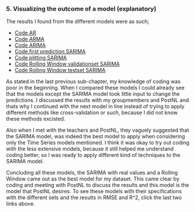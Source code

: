 ### 5. Visualizing the outcome of a model (explanatory)

The results I found from the different models were as such;
- [Code AR](https://github.com/georgeottens/AppliedDataScience/blob/main/Python_Notebooks/AR_model_klant_69_werkelijke_aantallen_1_maand.ipynb)
- [Code ARMA](https://github.com/georgeottens/AppliedDataScience/blob/main/Python_Notebooks/ARMA_model_klant_69.ipynb)
- [Code ARIMA](https://github.com/georgeottens/AppliedDataScience/blob/main/Python_Notebooks/ARIMA_model_klant_69_YEET.ipynb)
- [Code first prediction SARIMA](https://github.com/georgeottens/AppliedDataScience/blob/main/Python_Notebooks/SARIMA_model_klant_69_YEET.ipynb)
- [Code plitting SARIMA](https://github.com/georgeottens/AppliedDataScience/blob/main/Python_Notebooks/SARIMA_model_klant_69_train_val_test_optimaliseren.ipynb)
- [Code Rolling Window validationset SARIMA](https://github.com/georgeottens/AppliedDataScience/blob/main/Python_Notebooks/NEW_SARIMA_model_klant_69_rolling_window_werkelijk_Validatie.ipynb)
- [Code Rolling Window testset SARIMA](https://github.com/georgeottens/AppliedDataScience/blob/main/Python_Notebooks/NEW_SARIMA_model_klant_69_rolling_window_werkelijk_Test.ipynb)

As stated in the last previous sub-chapter, my knowledge of coding was poor in the beginning.
When I compared these models I could already see that the models except the SARIMA model took little input to change the predictions.
I discussed the results with my groupmembers and PostNL and thats why I continued with the next model in line instead of trying to apply different methods like cross-validation or such, because I did not know these methods excisted.

Also when I met with the teachers and PostNL, they vaguely suggested that the SARIMA model, was indeed the best model to apply when considering only the Time Series models mentioned.
I think it was okay to try out coding with the less extensive models, because it still helped me understand coding better, so I was ready to apply different kind of techniques to the SARIMA model.

Concluding all these models, the SARIMA with real values and a Rolling Window came out as the best model for my dataset.
This came clear by coding and meeting with PostNL to discuss the results and this model is the model that PostNL desires.
To see these models with their specifications with the different sets and the results in RMSE and R^2, click the last two links above.
